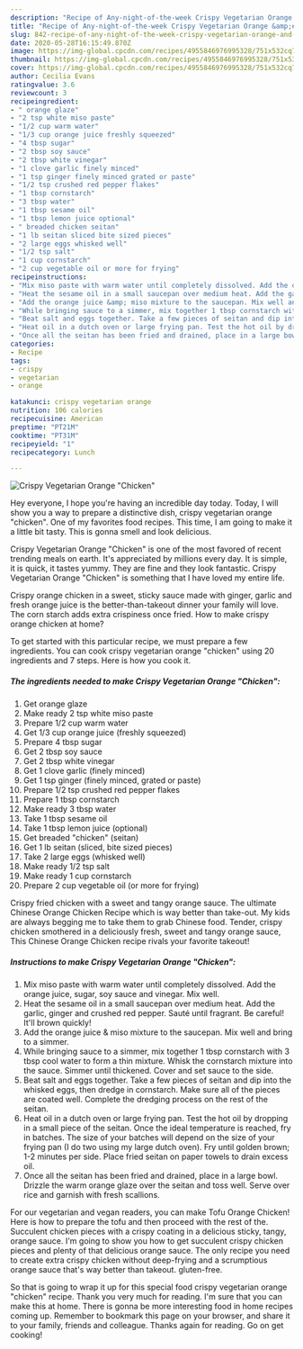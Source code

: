 ```yaml
---
description: "Recipe of Any-night-of-the-week Crispy Vegetarian Orange &amp;#34;Chicken&amp;#34;"
title: "Recipe of Any-night-of-the-week Crispy Vegetarian Orange &amp;#34;Chicken&amp;#34;"
slug: 842-recipe-of-any-night-of-the-week-crispy-vegetarian-orange-and-34-chicken-and-34
date: 2020-05-28T16:15:49.870Z
image: https://img-global.cpcdn.com/recipes/4955846976995328/751x532cq70/crispy-vegetarian-orange-chicken-recipe-main-photo.jpg
thumbnail: https://img-global.cpcdn.com/recipes/4955846976995328/751x532cq70/crispy-vegetarian-orange-chicken-recipe-main-photo.jpg
cover: https://img-global.cpcdn.com/recipes/4955846976995328/751x532cq70/crispy-vegetarian-orange-chicken-recipe-main-photo.jpg
author: Cecilia Evans
ratingvalue: 3.6
reviewcount: 3
recipeingredient:
- " orange glaze"
- "2 tsp white miso paste"
- "1/2 cup warm water"
- "1/3 cup orange juice freshly squeezed"
- "4 tbsp sugar"
- "2 tbsp soy sauce"
- "2 tbsp white vinegar"
- "1 clove garlic finely minced"
- "1 tsp ginger finely minced grated or paste"
- "1/2 tsp crushed red pepper flakes"
- "1 tbsp cornstarch"
- "3 tbsp water"
- "1 tbsp sesame oil"
- "1 tbsp lemon juice optional"
- " breaded chicken seitan"
- "1 lb seitan sliced bite sized pieces"
- "2 large eggs whisked well"
- "1/2 tsp salt"
- "1 cup cornstarch"
- "2 cup vegetable oil or more for frying"
recipeinstructions:
- "Mix miso paste with warm water until completely dissolved. Add the orange juice, sugar, soy sauce and vinegar. Mix well."
- "Heat the sesame oil in a small saucepan over medium heat. Add the garlic, ginger and crushed red pepper. Sauté until fragrant. Be careful! It&#39;ll brown quickly!"
- "Add the orange juice &amp; miso mixture to the saucepan. Mix well and bring to a simmer."
- "While bringing sauce to a simmer, mix together 1 tbsp cornstarch with 3 tbsp cool water to form a thin mixture. Whisk the cornstarch mixture into the sauce. Simmer until thickened. Cover and set sauce to the side."
- "Beat salt and eggs together. Take a few pieces of seitan and dip into the whisked eggs, then dredge in cornstarch. Make sure all of the pieces are coated well. Complete the dredging process on the rest of the seitan."
- "Heat oil in a dutch oven or large frying pan. Test the hot oil by dropping in a small piece of the seitan. Once the ideal temperature is reached, fry in batches. The size of your batches will depend on the size of your frying pan (I do two using my large dutch oven). Fry until golden brown; 1-2 minutes per side. Place fried seitan on paper towels to drain excess oil."
- "Once all the seitan has been fried and drained, place in a large bowl. Drizzle the warm orange glaze over the seitan and toss well. Serve over rice and garnish with fresh scallions."
categories:
- Recipe
tags:
- crispy
- vegetarian
- orange

katakunci: crispy vegetarian orange 
nutrition: 106 calories
recipecuisine: American
preptime: "PT21M"
cooktime: "PT31M"
recipeyield: "1"
recipecategory: Lunch

---
```



![Crispy Vegetarian Orange &#34;Chicken&#34;](https://img-global.cpcdn.com/recipes/4955846976995328/751x532cq70/crispy-vegetarian-orange-chicken-recipe-main-photo.jpg)

Hey everyone, I hope you're having an incredible day today. Today, I will show you a way to prepare a distinctive dish, crispy vegetarian orange &#34;chicken&#34;. One of my favorites food recipes. This time, I am going to make it a little bit tasty. This is gonna smell and look delicious.

Crispy Vegetarian Orange &#34;Chicken&#34; is one of the most favored of recent trending meals on earth. It's appreciated by millions every day. It is simple, it is quick, it tastes yummy. They are fine and they look fantastic. Crispy Vegetarian Orange &#34;Chicken&#34; is something that I have loved my entire life.

Crispy orange chicken in a sweet, sticky sauce made with ginger, garlic and fresh orange juice is the better-than-takeout dinner your family will love. The corn starch adds extra crispiness once fried. How to make crispy orange chicken at home?


To get started with this particular recipe, we must prepare a few ingredients. You can cook crispy vegetarian orange &#34;chicken&#34; using 20 ingredients and 7 steps. Here is how you cook it.

<!--inarticleads1-->

##### The ingredients needed to make Crispy Vegetarian Orange &#34;Chicken&#34;:

1. Get  orange glaze
1. Make ready 2 tsp white miso paste
1. Prepare 1/2 cup warm water
1. Get 1/3 cup orange juice (freshly squeezed)
1. Prepare 4 tbsp sugar
1. Get 2 tbsp soy sauce
1. Get 2 tbsp white vinegar
1. Get 1 clove garlic (finely minced)
1. Get 1 tsp ginger (finely minced, grated or paste)
1. Prepare 1/2 tsp crushed red pepper flakes
1. Prepare 1 tbsp cornstarch
1. Make ready 3 tbsp water
1. Take 1 tbsp sesame oil
1. Take 1 tbsp lemon juice (optional)
1. Get  breaded &#34;chicken&#34; (seitan)
1. Get 1 lb seitan (sliced, bite sized pieces)
1. Take 2 large eggs (whisked well)
1. Make ready 1/2 tsp salt
1. Make ready 1 cup cornstarch
1. Prepare 2 cup vegetable oil (or more for frying)


Crispy fried chicken with a sweet and tangy orange sauce. The ultimate Chinese Orange Chicken Recipe which is way better than take-out. My kids are always begging me to take them to grab Chinese food. Tender, crispy chicken smothered in a deliciously fresh, sweet and tangy orange sauce, This Chinese Orange Chicken recipe rivals your favorite takeout! 

<!--inarticleads2-->

##### Instructions to make Crispy Vegetarian Orange &#34;Chicken&#34;:

1. Mix miso paste with warm water until completely dissolved. Add the orange juice, sugar, soy sauce and vinegar. Mix well.
1. Heat the sesame oil in a small saucepan over medium heat. Add the garlic, ginger and crushed red pepper. Sauté until fragrant. Be careful! It&#39;ll brown quickly!
1. Add the orange juice &amp; miso mixture to the saucepan. Mix well and bring to a simmer.
1. While bringing sauce to a simmer, mix together 1 tbsp cornstarch with 3 tbsp cool water to form a thin mixture. Whisk the cornstarch mixture into the sauce. Simmer until thickened. Cover and set sauce to the side.
1. Beat salt and eggs together. Take a few pieces of seitan and dip into the whisked eggs, then dredge in cornstarch. Make sure all of the pieces are coated well. Complete the dredging process on the rest of the seitan.
1. Heat oil in a dutch oven or large frying pan. Test the hot oil by dropping in a small piece of the seitan. Once the ideal temperature is reached, fry in batches. The size of your batches will depend on the size of your frying pan (I do two using my large dutch oven). Fry until golden brown; 1-2 minutes per side. Place fried seitan on paper towels to drain excess oil.
1. Once all the seitan has been fried and drained, place in a large bowl. Drizzle the warm orange glaze over the seitan and toss well. Serve over rice and garnish with fresh scallions.


For our vegetarian and vegan readers, you can make Tofu Orange Chicken! Here is how to prepare the tofu and then proceed with the rest of the. Succulent chicken pieces with a crispy coating in a delicious sticky, tangy, orange sauce. I&#39;m going to show you how to get succulent crispy chicken pieces and plenty of that delicious orange sauce. The only recipe you need to create extra crispy chicken without deep-frying and a scrumptious orange sauce that&#39;s way better than takeout. gluten-free. 

So that is going to wrap it up for this special food crispy vegetarian orange &#34;chicken&#34; recipe. Thank you very much for reading. I'm sure that you can make this at home. There is gonna be more interesting food in home recipes coming up. Remember to bookmark this page on your browser, and share it to your family, friends and colleague. Thanks again for reading. Go on get cooking!
